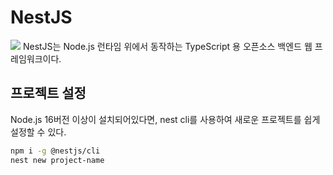 
# NestJS
 ![](https://i.imgur.com/OdDH0Yf.png)
 NestJS는 Node.js 런타임 위에서 동작하는 TypeScript 용 오픈소스 백엔드 웹 프레임워크이다.
 
## 프로젝트 설정

Node.js 16버전 이상이 설치되어있다면, nest cli를 사용하여 새로운 프로젝트를 쉽게 설정할 수 있다.
```bash
npm i -g @nestjs/cli
nest new project-name
```